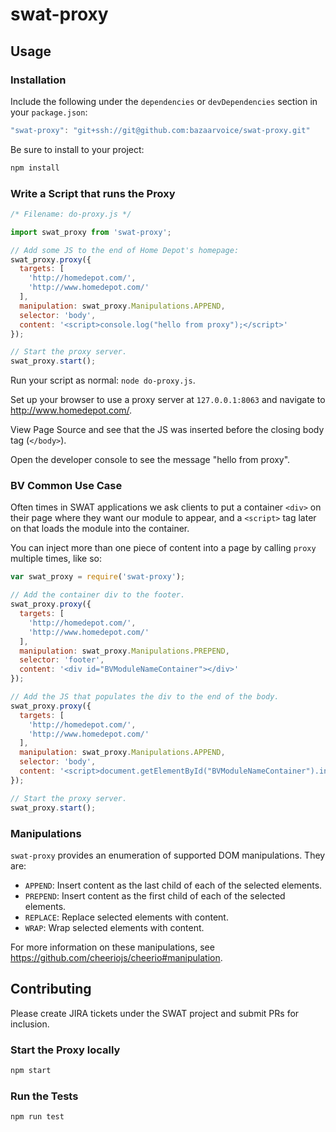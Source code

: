 # swat-proxy

## Usage

### Installation

Include the following under the `dependencies` or `devDependencies` section in your `package.json`:

```js
"swat-proxy": "git+ssh://git@github.com:bazaarvoice/swat-proxy.git"
```

Be sure to install to your project:

```bash
npm install
```

### Write a Script that runs the Proxy

```js
/* Filename: do-proxy.js */

import swat_proxy from 'swat-proxy';

// Add some JS to the end of Home Depot's homepage:
swat_proxy.proxy({
  targets: [
    'http://homedepot.com/',
    'http://www.homedepot.com/'
  ],
  manipulation: swat_proxy.Manipulations.APPEND,
  selector: 'body',
  content: '<script>console.log("hello from proxy");</script>'
});

// Start the proxy server.
swat_proxy.start();
```

Run your script as normal: `node do-proxy.js`.

Set up your browser to use a proxy server at `127.0.0.1:8063` and navigate to http://www.homedepot.com/.

View Page Source and see that the JS was inserted before the closing body tag (`</body>`).

Open the developer console to see the message "hello from proxy".

### BV Common Use Case

Often times in SWAT applications we ask clients to put a container `<div>` on their page where they want our module to appear, and a `<script>` tag later on that loads the module into the container.

You can inject more than one piece of content into a page by calling `proxy` multiple times, like so:

```js
var swat_proxy = require('swat-proxy');

// Add the container div to the footer.
swat_proxy.proxy({
  targets: [
    'http://homedepot.com/',
    'http://www.homedepot.com/'
  ],
  manipulation: swat_proxy.Manipulations.PREPEND,
  selector: 'footer',
  content: '<div id="BVModuleNameContainer"></div>'
});

// Add the JS that populates the div to the end of the body.
swat_proxy.proxy({
  targets: [
    'http://homedepot.com/',
    'http://www.homedepot.com/'
  ],
  manipulation: swat_proxy.Manipulations.APPEND,
  selector: 'body',
  content: '<script>document.getElementById("BVModuleNameContainer").innerHTML = "hello from BV!";</script>'
});

// Start the proxy server.
swat_proxy.start();
```

### Manipulations

`swat-proxy` provides an enumeration of supported DOM manipulations. They are:
  * `APPEND`: Insert content as the last child of each of the selected elements.
  * `PREPEND`: Insert content as the first child of each of the selected elements.
  * `REPLACE`: Replace selected elements with content.
  * `WRAP`: Wrap selected elements with content.

For more information on these manipulations, see https://github.com/cheeriojs/cheerio#manipulation.

## Contributing

Please create JIRA tickets under the SWAT project and submit PRs for inclusion.

### Start the Proxy locally

```bash
npm start
```

### Run the Tests

```bash
npm run test
```